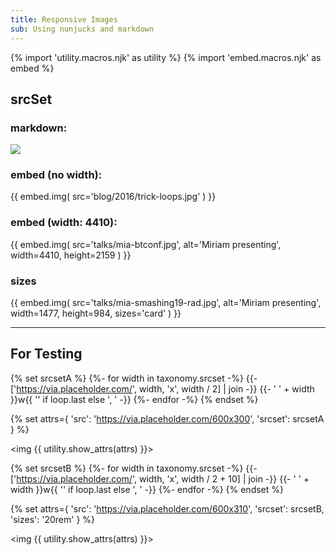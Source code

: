 ```yaml
---
title: Responsive Images
sub: Using nunjucks and markdown
---
```


{% import 'utility.macros.njk' as utility %}
{% import 'embed.macros.njk' as embed %}

## srcSet

### markdown:
![](/assets/images/blog/2016/trick-loops.jpg)

### embed (no width):
{{ embed.img(
  src='blog/2016/trick-loops.jpg'
) }}

### embed (width: 4410):
{{ embed.img(
  src='talks/mia-btconf.jpg',
  alt='Miriam presenting',
  width=4410,
  height=2159
) }}

### sizes
{{ embed.img(
  src='talks/mia-smashing19-rad.jpg',
  alt='Miriam presenting',
  width=1477,
  height=984,
  sizes='card'
) }}

----

## For Testing

{% set srcsetA %}
  {%- for width in taxonomy.srcset -%}
    {{- ['https://via.placeholder.com/', width, 'x', width / 2] | join  -}}
    {{- ' ' + width }}w{{ '' if loop.last else ', ' -}}
  {%- endfor -%}
{% endset %}

{% set attrs={
  'src': 'https://via.placeholder.com/600x300',
  'srcset': srcsetA
} %}

<img {{ utility.show_attrs(attrs) }}>

{% set srcsetB %}
  {%- for width in taxonomy.srcset -%}
    {{- ['https://via.placeholder.com/', width, 'x', width / 2 + 10] | join  -}}
    {{- ' ' + width }}w{{ '' if loop.last else ', ' -}}
  {%- endfor -%}
{% endset %}

{% set attrs={
  'src': 'https://via.placeholder.com/600x310',
  'srcset': srcsetB,
  'sizes': '20rem'
} %}

<img {{ utility.show_attrs(attrs) }}>
